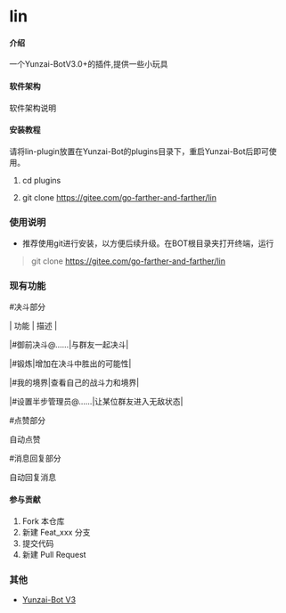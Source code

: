 # lin

#### 介绍
一个Yunzai-BotV3.0+的插件,提供一些小玩具

#### 软件架构
软件架构说明


#### 安装教程
请将lin-plugin放置在Yunzai-Bot的plugins目录下，重启Yunzai-Bot后即可使用。

1.  cd plugins

2.  git clone https://gitee.com/go-farther-and-farther/lin

### 使用说明

- 推荐使用git进行安装，以方便后续升级。在BOT根目录夹打开终端，运行

> git clone https://gitee.com/go-farther-and-farther/lin

### 现有功能

#决斗部分

| 功能 | 描述 |

|#御前决斗@......|与群友一起决斗|  
    
|#锻炼|增加在决斗中胜出的可能性|

|#我的境界|查看自己的战斗力和境界|

|#设置半步管理员@......|让某位群友进入无敌状态|

#点赞部分

自动点赞

#消息回复部分

自动回复消息

#### 参与贡献

1.  Fork 本仓库
2.  新建 Feat_xxx 分支
3.  提交代码
4.  新建 Pull Request


### 其他

- [Yunzai-Bot V3](https://github.com/Le-niao/Yunzai-Bot)

